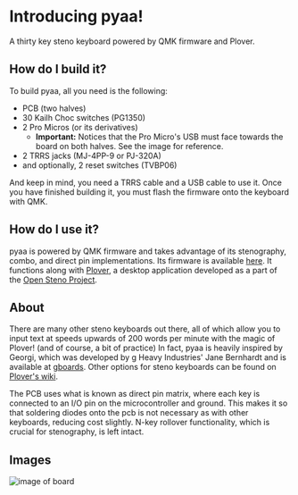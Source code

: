 # Introducing pyaa!
A thirty key steno keyboard powered by QMK firmware and Plover.

## How do I build it?
To build pyaa, all you need is the following:
* PCB (two halves)
* 30 Kailh Choc switches (PG1350)
* 2 Pro Micros (or its derivatives)
  * **Important:** Notices that the Pro Micro's USB must face towards the board on both halves. See the image for reference.
* 2 TRRS jacks (MJ-4PP-9 or PJ-320A) 
* and optionally, 2 reset switches (TVBP06)

And keep in mind, you need a TRRS cable and a USB cable to use it. Once you have finished building it, you must flash the firmware onto the keyboard with QMK.

## How do I use it?
pyaa is powered by QMK firmware and takes advantage of its stenography, combo, and direct pin implementations. Its firmware is available [here](https://github.com/konomu/qmk_firmware/tree/pyaa/keyboards/pyaa). It functions along with [Plover](https://github.com/openstenoproject/plover), a desktop application developed as a part of the [Open Steno Project](http://www.openstenoproject.org/). 

## About
There are many other steno keyboards out there, all of which allow you to input text at speeds upwards of 200 words per minute with the magic of Plover! (and of course, a bit of practice) In fact, pyaa is heavily inspired by Georgi, which was developed by g Heavy Industries' Jane Bernhardt and is available at [gboards](https://www.gboards.ca/product/georgi). Other options for steno keyboards can be found on [Plover's wiki](https://github.com/openstenoproject/plover/wiki/Supported-Hardware).

The PCB uses what is known as direct pin matrix, where each key is connected to an I/O pin on the microcontroller and ground. This makes it so that soldering diodes onto the pcb is not necessary as with other keyboards, reducing cost slightly. N-key rollover functionality, which is crucial for stenography, is left intact.

## Images

![image of board](pyaaimage.png "pyaa")
